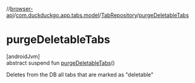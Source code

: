 //[browser-api](../../../index.md)/[com.duckduckgo.app.tabs.model](../index.md)/[TabRepository](index.md)/[purgeDeletableTabs](purge-deletable-tabs.md)

# purgeDeletableTabs

[androidJvm]\
abstract suspend fun [purgeDeletableTabs](purge-deletable-tabs.md)()

Deletes from the DB all tabs that are marked as &quot;deletable&quot;
